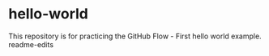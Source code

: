 # hello-world
This repository is for practicing the GitHub Flow - First hello world example.
readme-edits
